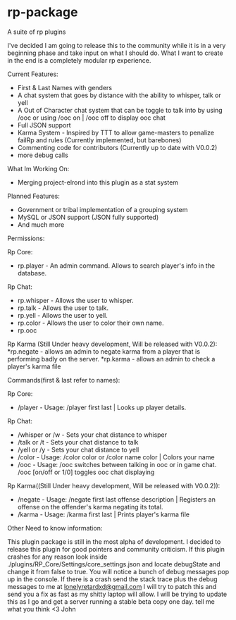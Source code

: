 # rp-package
A suite of rp plugins

I've decided I am going to release this to the community while it is in a very beginning phase and take input on 
what I should do. What I want to create in the end is a completely modular rp experience.

Current Features:
  * First & Last Names with genders
  * A chat system that goes by distance with the ability to whisper, talk or yell
  * A Out of Character chat system that can be toggle to talk into by using /ooc or using /ooc on | /ooc off to display ooc chat
  * Full JSON support
  * Karma System - Inspired by TTT to allow game-masters to penalize failRp and rules (Currently implemented, but barebones)
  * Commenting code for contributors (Currently up to date with V0.0.2)
  * more debug calls

What Im Working On:
  * Merging project-elrond into this plugin as a stat system

Planned Features:
  * Government or tribal implementation of a grouping system
  * MySQL or JSON support (JSON fully supported)
  * And much more

Permissions:

Rp Core:
  * rp.player - An admin command. Allows to search player's info in the database.

Rp Chat:
  * rp.whisper - Allows the user to whisper.
  * rp.talk - Allows the user to talk.
  * rp.yell - Allows the user to yell.
  * rp.color - Allows the user to color their own name.
  * rp.ooc

Rp Karma (Still Under heavy development, Will be released with V0.0.2):
  *rp.negate - allows an admin to negate karma from a player that is performing badly on the server.
  *rp.karma - allows an admin to check a player's karma file

Commands(first & last refer to names):

Rp Core:
  * /player - Usage: /player first last | Looks up player details.

Rp Chat:
  * /whisper or /w - Sets your chat distance to whisper
  * /talk or /t - Sets your chat distance to talk
  * /yell or /y - Sets your chat distance to yell
  * /color - Usage: /color color or /color name color | Colors your name
  * /ooc - Usage: /ooc switches between talking in ooc or in game chat. /ooc [on/off or 1/0] toggles ooc chat displaying

Rp Karma((Still Under heavy development, Will be released with V0.0.2)):
  * /negate - Usage: /negate first last offense description | Registers an offense on the offender's karma negating its total.
  * /karma - Usage: /karma first last | Prints player's karma file


Other Need to know information:
  
  This plugin package is still in the most alpha of development. I decided to release this plugin for good pointers and 
  community criticism. If this plugin crashes for any reason look inside ./plugins/RP_Core/Settings/core_settings.json and 
  locate debugState and change it from false to true. You will notice a bunch of debug messages pop up in the console. If 
  there is a crash send the stack trace plus the debug messages to me at lonelyretardxd@gmail.com I will try to patch this 
  and send you a fix as fast as my shitty laptop will allow. I will be trying to update this as I go and get a server running a stable beta copy one day. tell me what you think <3 John
